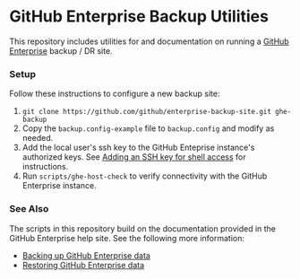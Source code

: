 GitHub Enterprise Backup Utilities
==================================

This repository includes utilities for and documentation on running a
[GitHub Enterprise](https://enterprise.github.com) backup / DR site.

### Setup

Follow these instructions to configure a new backup site:

 1. `git clone https://github.com/github/enterprise-backup-site.git ghe-backup`
 1. Copy the `backup.config-example` file to `backup.config` and modify as needed.
 2. Add the local user's ssh key to the GitHub Enteprise instance's authorized keys.
    See [Adding an SSH key for shell access](https://enterprise.github.com/help/articles/adding-an-ssh-key-for-shell-access)
    for instructions.
 3. Run `scripts/ghe-host-check` to verify connectivity with the GitHub Enterprise instance.

### See Also

The scripts in this repository build on the documentation provided in the
GitHub Enterprise help site. See the following more information:

 - [Backing up GitHub Enterprise data](https://enterprise.github.com/help/articles/backing-up-enterprise-data)
 - [Restoring GitHub Enterprise data](https://enterprise.github.com/help/articles/restoring-enterprise-data)
